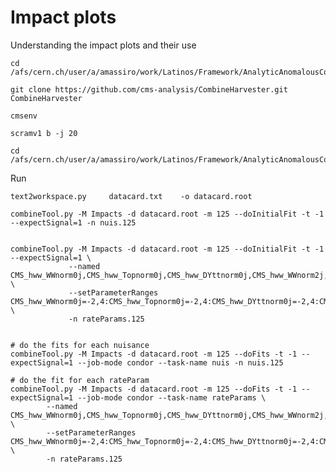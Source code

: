 Impact plots
====

Understanding the impact plots and their use

    cd /afs/cern.ch/user/a/amassiro/work/Latinos/Framework/AnalyticAnomalousCoupling/CMSSW_10_2_13/src
    
    git clone https://github.com/cms-analysis/CombineHarvester.git CombineHarvester

    cmsenv
    
    scramv1 b -j 20
    
    cd /afs/cern.ch/user/a/amassiro/work/Latinos/Framework/AnalyticAnomalousCoupling/StatisticalTool/Impacts/
    
Run

    text2workspace.py     datacard.txt    -o datacard.root

    combineTool.py -M Impacts -d datacard.root -m 125 --doInitialFit -t -1 --expectSignal=1 -n nuis.125 
    
     
    combineTool.py -M Impacts -d datacard.root -m 125 --doInitialFit -t -1 --expectSignal=1 \
                 --named CMS_hww_WWnorm0j,CMS_hww_Topnorm0j,CMS_hww_DYttnorm0j,CMS_hww_WWnorm2j,CMS_hww_Topnorm2j,CMS_hww_DYttnorm2j  \
                 --setParameterRanges CMS_hww_WWnorm0j=-2,4:CMS_hww_Topnorm0j=-2,4:CMS_hww_DYttnorm0j=-2,4:CMS_hww_WWnorm2j=-2,4:CMS_hww_Topnorm2j=-2,4:CMS_hww_DYttnorm2j=-2,4         \
                 -n rateParams.125
    
    
    # do the fits for each nuisance
    combineTool.py -M Impacts -d datacard.root -m 125 --doFits -t -1 --expectSignal=1 --job-mode condor --task-name nuis -n nuis.125 
    
    # do the fit for each rateParam
    combineTool.py -M Impacts -d datacard.root -m 125 --doFits -t -1 --expectSignal=1 --job-mode condor --task-name rateParams \
            --named CMS_hww_WWnorm0j,CMS_hww_Topnorm0j,CMS_hww_DYttnorm0j,CMS_hww_WWnorm2j,CMS_hww_Topnorm2j,CMS_hww_DYttnorm2j \
            --setParameterRanges CMS_hww_WWnorm0j=-2,4:CMS_hww_Topnorm0j=-2,4:CMS_hww_DYttnorm0j=-2,4:CMS_hww_WWnorm2j=-2,4:CMS_hww_Topnorm2j=-2,4:CMS_hww_DYttnorm2j=-2,4 \
            -n rateParams.125
    